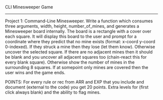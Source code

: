 CLI Minesweeper Game
_________________________

Project 1: Command-Line Minesweeper. Write a function which consumes three arguments, width, height, number_of_mines, and generates a Minesweeper board internally. The board is a rectangle with a cover over each square. It will display this board to the user and prompt for a coordinate where they predict that no mine exists (format: x-coord y-coord 0-indexed). If they struck a mine then they lose (let them know). Otherwise uncover the selected square. If there are no adjacent mines then it should be blank and you uncover all adjacent squares too (chain-react this for every blank square). Otherwise show the number of mines in the surrounding 8 squares. If at somepoint only mines are covered then the user wins and the game ends. 

POINTS: For every rule or rec from ARR and EXP that you include and document (external to the code) you get 20 points. Extra levels for (first click always blank) and the ability to flag mines.
